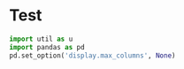 # Test

```python
import util as u
import pandas as pd
pd.set_option('display.max_columns', None)
```


















